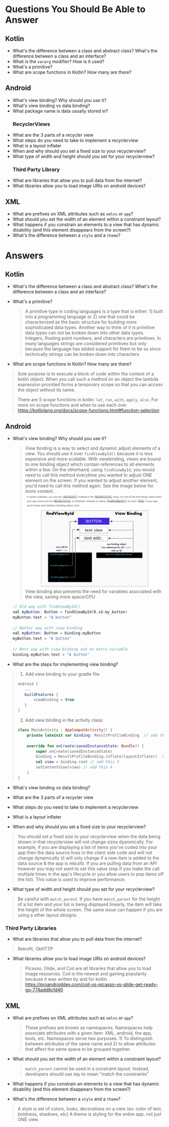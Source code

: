 # Questions You Should Be Able to Answer 

## Kotlin 
* What's the difference between a class and abstract class? What's the difference between a class and an interface?
* What is the `vararg` modifier? How is it used?
* What's a primitive? 
* What are scope functions in Kotlin? How many are there?

## Android 
* What's view binding? Why should you use it?
* What's view binding vs data binding?
* What package name is data usually stored in?
  ### RecyclerViews
* What are the 3 parts of a recycler view
* What steps do you need to take to implement a recyclerview
* What is a layout inflater
* When and why should you set a fixed size to your recyclerview?
* What type of width and height should you set for your recyclerview?
  ### Third Party Library 
* What are libraries that allow you to pull data from the internet? 
* What libraries allow you to load image URIs on android devices?
  
  
## XML
* What are prefixes on XML attributes such as `xmlns` or `app`?
* What should you set the width of an element within a constraint layout?
* What happens if you constrain an elements to a view that has dynamic disability (and this element disappears from the screen?)
* What's the difference between a `style` and a `theme`?


# Answers

## Kotlin
* What's the difference between a class and abstract class? What's the difference between a class and an interface?
> 

* What's a primitive? 
  > A primitive type in coding languages is a type that is either: 1) built into a programming language or 2) one that 
  > could be characterized as the basic structure for building more sophisticated data types. 
  > Another way to think of it is primitive data types can not be broken down into other data types. Integers, floating point numbers, and characters are primitives. 
  > In many languages strings are considered primitives but only because the language has added support for them to be 
  > so since technically strings can be broken down into characters 

* What are scope functions in Kotlin? How many are there?
> Sole purpose is to execute a block of code within the context of a kotlin object. When you call such a method on an object
> the lambda expression provided forms a temporary scope so that you can access the object without its name.
> 
> There are 5 scope functions in kotlin: `let`, `run`, `with`, `apply`, `also`.
> For more on scope functions and when to use each one: https://kotlinlang.org/docs/scope-functions.html#function-selection 

## Android
* What's view binding? Why should you use it?
  > View binding is a way to select and dynamic adjust elements of a view. You should use it over `findViewById()` because it is less expensive and more scalable. With viewbinding, views are bound to one binding object which contain references to all elements within a few. On the otherhand, using  `findViewById`, you would need to call this method everytime you wanted to adjust ONE element on the screen. If you wanted to adjust another element, you'd need to call this method again. See the image below for more context. 
  > ![](./images/viewbindvsfindviewbyid.png)
  > View binding also prevents the need for variables associated with the view, saving more space/CPU
  ```kotlin 
  // Old way with findViewById()
  val myButton: Button = findViewById(R.id.my_button)
  myButton.text = "A button"
  
  // Better way with view binding
  val myButton: Button = binding.myButton
  myButton.text = "A button"
  
  // Best way with view binding and no extra variable
  binding.myButton.text = "A button"
  ```
* What are the steps for implementing view binding? 
> 1. Add view binding to your gradle file: 
> ```gradle
> android {
>    ...
>    buildFeatures {
>        viewBinding = true
>    }
> }
>```
> 2. Add view binding in the activity class: 
> ```kotlin
> class MainActivity : AppCompatActivity() {
>     private lateinit var binding: ResultProfileBinding  // add this 1
>
>     override fun onCreate(savedInstanceState: Bundle?) {
>         super.onCreate(savedInstanceState)
>         binding = ResultProfileBinding.inflate(layoutInflater)  // add this 2
>         val view = binding.root // add this 3
>         setContentView(view) // add this 4
>     }
> }
>```
  
* What's view binding vs data binding?

* What are the 3 parts of a recycler view
* What steps do you need to take to implement a recyclerview
* What is a layout inflater

* When and why should you set a fixed size to your recyclerview?
> You should set a fixed size to your recyclerview when the data being shown in that recyclerview will not change sizes dyanmically. For example, if you are displaying a list of items you've coded into your app then the data source lives in the client side code and will not change dynamically (it will only change if a new item is added to the data source & the app is rebuilt). If you are pulling data from an API however you may not want to set this value (esp if you make the call multiple times in the app's lifecycle or you allow users to pop items off the list). This value is used to improve performance.

* What type of width and height should you set for your recyclerview?
> Be careful with `match_parent`. If you have `match_parent` for the height of a list item and your list is being displayed linearly, the item will take the height of the whole screen. The same issue can happen if you are using a other layout designs.

### Third Party Libraries 
* What are libraries that allow you to pull data from the internet?
> Retrofit, OkHTTP  

* What libraries allow you to load image URIs on android devices?
  > Picasso, Glide, and Coil are all libraries that allow you to load image resources. Coil is the newest and gaining popularity because it was written by and for kotlin.
    https://proandroiddev.com/coil-vs-picasso-vs-glide-get-ready-go-774add8cfd40

## XML
* What are prefixes on XML attributes such as `xmlns` or `app`?
  > These prefixes are known as namespaces. Namespaces help associate attributes with a given item: XML, android, the app, tools, etc. Namespaces serve two purposes. 1) To distinguish between attributes of the same name and 2) to allow attributes that affect the same space to be grouped together.
* What should you set the width of an element within a constraint layout?
  > `match_parent` cannot be used in a constraint layout. Instead, developers should use `0dp` to mean "match the constraints"
  
* What happens if you constrain an elements to a view that has dynamic disability (and this element disappears from the screen?)
> 

* What's the difference between a `style` and a `theme`?
> A style is set of colors, looks, decorations on a view (ex: color of text, boldness, shadows, etc)
> A theme is styling for the entire app, not just ONE view.